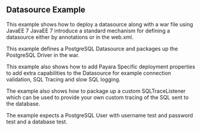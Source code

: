 ## Datasource Example
This example shows how to deploy a datasource along with a war file using JavaEE 7
JavaEE 7 introduce a standard mechanism for defining a datasource either by annotations or in the web.xml.

This example defines a PostgreSQL Datasource and packages up the PostgreSQL Driver in the war.

This example also shows how to add Payara Specific deployment properties to add
extra capabilities to the Datasource for example connection validation, SQL Tracing and slow SQL logging.

The example also shows how to package up a custom SQLTraceListener which can be used to
provide your own custom tracing of the SQL sent to the database.

The example expects a PostgreSQL User with username test and password test and a database test.
